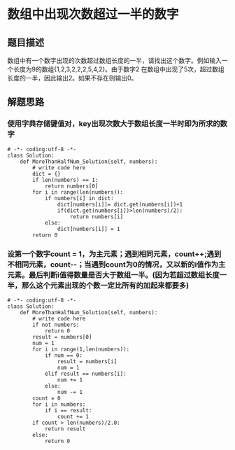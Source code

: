# 数组中出现次数超过一半的数字
## 题目描述
数组中有一个数字出现的次数超过数组长度的一半，请找出这个数字。例如输入一个长度为9的数组{1,2,3,2,2,2,5,4,2}。由于数字2
在数组中出现了5次，超过数组长度的一半，因此输出2。如果不存在则输出0。
## 解题思路
### 使用字典存储键值对，key出现次数大于数组长度一半时即为所求的数字
```
# -*- coding:utf-8 -*-
class Solution:
    def MoreThanHalfNum_Solution(self, numbers):
        # write code here
        dict = {}
        if len(numbers) == 1:
            return numbers[0]
        for i in range(len(numbers)):
            if numbers[i] in dict:
                dict[numbers[i]]= dict.get(numbers[i])+1
                if(dict.get(numbers[i])>len(numbers)/2):
                    return numbers[i]
            else:
                dict[numbers[i]] = 1
        return 0    
```
### 设第一个数字count = 1，为主元素；遇到相同元素，count++;遇到不相同元素，count--；当遇到count为0的情况，又以新的i值作为主元素。最后判断i值得数量是否大于数组一半。(因为若超过数组长度一半，那么这个元素出现的个数一定比所有的加起来都要多)
```
# -*- coding:utf-8 -*-
class Solution:
    def MoreThanHalfNum_Solution(self, numbers):
        # write code here
        if not numbers:
            return 0
        result = numbers[0]
        num = 1
        for i in range(1,len(numbers)):
            if num == 0:
                result = numbers[i]
                num = 1
            elif result == numbers[i]:
                num += 1
            else:
                num -= 1
        count = 0
        for i in numbers:
            if i == result:
                count += 1
        if count > len(numbers)/2.0:
            return result
        else:
            return 0
        
```
